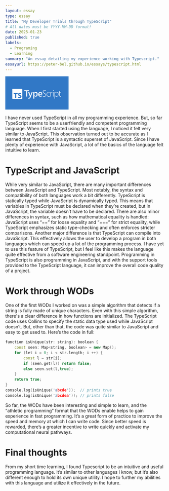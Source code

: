 ```yaml
---
layout: essay
type: essay
title: "My Developer Trials through TypeScript"
# All dates must be YYYY-MM-DD format!
date: 2025-01-23
published: true
labels:
  - Programing
  - Learning
summary: "An essay detailing my experience working with Typescript."
essayurl: https://peter-bel.github.io/essays/typescript.html
---
```


<img width="200px" class="rounded float-start pe-4" src="../img/typeS_im.png">

I have never used TypeScript in all my programming experience. But, so far TypeScript seems to be a userfriendly and competent programming language. When I first started using the language, I noticed it felt very similar to JavaScript. This observation turned out to be accurate as I learned that TypeScript is a syntactic superset of JavaScript. Since I have plenty of experience with JavaScript, a lot of the basics of the language felt intuitive to learn. 

# TypeScript and JavaScript

While very similar to JavaScript, there are many important differences between JavaScript and TypeScript. Most notably, the syntax and compatibility of both languages work a bit differently. TypeScript is statically typed while JavaScript is dynamically typed. This means that variables in TypeScript must be declared when they’re created, but in JavaScript, the variable doesn’t have to be declared. There are also minor differences in syntax, such as how mathematical equality is handled: JavaScript uses “==” for loose equality and “===” for strict equality, while TypeScript emphasizes static type-checking and often enforces stricter comparisons. Another major difference is that TypeScript can compile into JavaScript. This effectively allows the user to develop a program in both languages which can speed up a lot of the programming process. I have yet to use this feature of TypeScript, but I feel like this makes the language quite effective from a software engineering standpoint. Programming in TypeScript is also programming in JavaScript, and with the support tools provided to the TypeScript language, it can improve the overall code quality of a project.

# Work through WODs

One of the first WODs I worked on was a simple algorithm that detects if a string is fully made of unique characters. Even with this simple algorithm, there's a clear difference in how functions are initialized. The TypeScript code uses Collins to specify the static data type used while JavaScript doesn’t. But, other than that, the code was quite similar to JavaScript and easy to get used to. Here’s the code in full:

```cpp
function isUnique(str: string): boolean {
    const seen: Map<string, boolean> = new Map();
    for (let i = 0; i < str.length; i ++) {
        const l = str[i];
        if (seen.get(l)) return false;
        else seen.set(l,true);
    }
    return true;
}
console.log(isUnique('abcde'));  // prints true
console.log(isUnique('abcdea')); // prints false
```
So far, the WODs have been interesting and simple to learn, and the “athletic programming” format that the WODs enable helps to gain experience in fast programming. It’s a great form of practice to improve the speed and memory at which I can write code. Since better speed is rewarded, there’s a greater incentive to write quickly and activate my computational neural pathways.

# Final thoughts

From my short time learning, I found Typescript to be an intuitive and useful programming language. It’s similar to other languages I know, but it’s also different enough to hold its own unique utility. I hope to further my abilities with this language and utilize it effectively in the future. 
